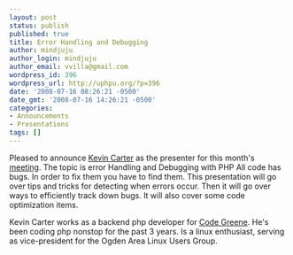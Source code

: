 ```yaml
---
layout: post
status: publish
published: true
title: Error Handling and Debugging
author: mindjuju
author_login: mindjuju
author_email: vvilla@gmail.com
wordpress_id: 396
wordpress_url: http://uphpu.org/?p=396
date: '2008-07-16 08:26:21 -0500'
date_gmt: '2008-07-16 14:26:21 -0500'
categories:
- Announcements
- Presentations
tags: []
---
```

<p>Pleased to announce <a href="http://dexterthedragon.com">Kevin Carter</a> as the presenter for this month's <a href="/events">meeting</a>.  The topic is error Handling and Debugging with PHP All code has bugs. In order to fix them you have to find them. This presentation will go over tips and tricks for detecting when errors occur. Then it will go over ways to efficiently track down bugs. It will also cover some code optimization items.</p>
<p>Kevin Carter works as a backend php developer for <a href="http://codegreene.com/">Code Greene</a>. He's been coding php nonstop for the past 3 years. Is a linux enthusiast, serving as vice-president for the Ogden Area Linux Users Group.</p>
